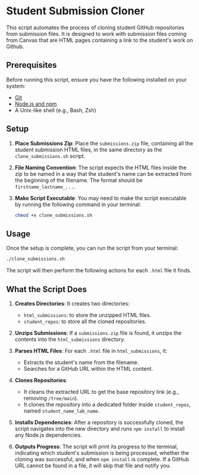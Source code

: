 # Student Submission Cloner

This script automates the process of cloning student GitHub repositories from submission files. It is designed to work with submission files coming from Canvas that are HTML pages containing a link to the student's work on Github.

## Prerequisites

Before running this script, ensure you have the following installed on your system:

- [Git](https://git-scm.com/)
- [Node.js and npm](https://nodejs.org/)
- A Unix-like shell (e.g., Bash, Zsh)

## Setup

1.  **Place Submissions Zip**: Place the `submissions.zip` file, containing all the student submission HTML files, in the same directory as the `clone_submissions.sh` script.

2.  **File Naming Convention**: The script expects the HTML files inside the zip to be named in a way that the student's name can be extracted from the beginning of the filename. The format should be `firstname_lastname_...`.

3.  **Make Script Executable**: You may need to make the script executable by running the following command in your terminal:
    ```bash
    chmod +x clone_submissions.sh
    ```

## Usage

Once the setup is complete, you can run the script from your terminal:

```bash
./clone_submissions.sh
```

The script will then perform the following actions for each `.html` file it finds.

## What the Script Does

1.  **Creates Directories**: It creates two directories:
    *   `html_submissions`: to store the unzipped HTML files.
    *   `student_repos`: to store all the cloned repositories.

2.  **Unzips Submissions**: If a `submissions.zip` file is found, it unzips the contents into the `html_submissions` directory.

3.  **Parses HTML Files**: For each `.html` file in `html_submissions`, it:

    *   Extracts the student's name from the filename.
    *   Searches for a GitHub URL within the HTML content.

4.  **Clones Repositories**:

    *   It cleans the extracted URL to get the base repository link (e.g., removing `/tree/main`).
    *   It clones the repository into a dedicated folder inside `student_repos`, named `student_name_lab_name`.

5.  **Installs Dependencies**: After a repository is successfully cloned, the script navigates into the new directory and runs `npm install` to install any Node.js dependencies.

6.  **Outputs Progress**: The script will print its progress to the terminal, indicating which student's submission is being processed, whether the cloning was successful, and when `npm install` is complete. If a GitHub URL cannot be found in a file, it will skip that file and notify you.
